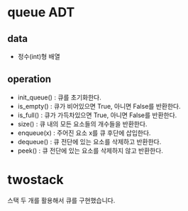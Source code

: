 # queue ADT

## data
- 정수(int)형 배열

## operation
- init_queue() : 큐를 초기화한다.
- is_empty() : 큐가 비어있으면 True, 아니면 False를 반환한다.
- is_full() : 큐가 가득차있으면 True, 아니면 False를 반환한다.
- size() : 큐 내의 모든 요소들의 개수들을 반환한다.
- enqueue(x) : 주어진 요소 x를 큐 후단에 삽입한다.
- dequeue() : 큐 전단에 있는 요소를 삭제하고 반환한다.
- peek() : 큐 전단에 있는 요소를 삭제하지 않고 반환한다.

# twostack
스택 두 개를 활용해서 큐를 구현했습니다.

